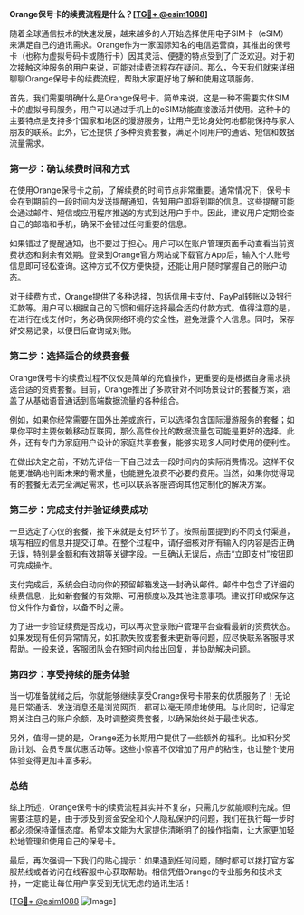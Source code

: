 **Orange保号卡的续费流程是什么？[[TG💪+ @esim1088](https://t.me/s/esim1088)]**

随着全球通信技术的快速发展，越来越多的人开始选择使用电子SIM卡（eSIM）来满足自己的通讯需求。Orange作为一家国际知名的电信运营商，其推出的保号卡（也称为虚拟号码卡或随行卡）因其灵活、便捷的特点受到了广泛欢迎。对于初次接触这种服务的用户来说，可能对续费流程存在疑问。那么，今天我们就来详细聊聊Orange保号卡的续费流程，帮助大家更好地了解和使用这项服务。

首先，我们需要明确什么是Orange保号卡。简单来说，这是一种不需要实体SIM卡的虚拟号码服务，用户可以通过手机上的eSIM功能直接激活并使用。这种卡的主要特点是支持多个国家和地区的漫游服务，让用户无论身处何地都能保持与家人朋友的联系。此外，它还提供了多种资费套餐，满足不同用户的通话、短信和数据流量需求。

### **第一步：确认续费时间和方式**
在使用Orange保号卡之前，了解续费的时间节点非常重要。通常情况下，保号卡会在到期前的一段时间内发送提醒通知，告知用户即将到期的信息。这些提醒可能会通过邮件、短信或应用程序推送的方式到达用户手中。因此，建议用户定期检查自己的邮箱和手机，确保不会错过任何重要的信息。

如果错过了提醒通知，也不要过于担心。用户可以在账户管理页面手动查看当前资费状态和剩余有效期。登录到Orange官方网站或下载官方App后，输入个人账号信息即可轻松查询。这种方式不仅方便快捷，还能让用户随时掌握自己的账户动态。

对于续费方式，Orange提供了多种选择，包括信用卡支付、PayPal转账以及银行汇款等。用户可以根据自己的习惯和偏好选择最合适的付款方式。值得注意的是，在进行在线支付时，务必确保网络环境的安全性，避免泄露个人信息。同时，保存好交易记录，以便日后查询或对账。

### **第二步：选择适合的续费套餐**
Orange保号卡的续费过程不仅仅是简单的充值操作，更重要的是根据自身需求挑选合适的资费套餐。目前，Orange推出了多款针对不同场景设计的套餐方案，涵盖了从基础语音通话到高端数据流量的各种组合。

例如，如果你经常需要在国外出差或旅行，可以选择包含国际漫游服务的套餐；如果你平时主要依赖移动互联网，那么高性价比的数据流量包可能是更好的选择。此外，还有专门为家庭用户设计的家庭共享套餐，能够实现多人同时使用的便利性。

在做出决定之前，不妨先评估一下自己过去一段时间内的实际消费情况。这样不仅能更准确地判断未来的需求量，也能避免浪费不必要的费用。当然，如果你觉得现有的套餐无法完全满足需求，也可以联系客服咨询其他定制化的解决方案。

### **第三步：完成支付并验证续费成功**
一旦选定了心仪的套餐，接下来就是支付环节了。按照前面提到的不同支付渠道，填写相应的信息并提交订单。在整个过程中，请仔细核对所有输入的内容是否正确无误，特别是金额和有效期等关键字段。一旦确认无误后，点击“立即支付”按钮即可完成操作。

支付完成后，系统会自动向你的预留邮箱发送一封确认邮件。邮件中包含了详细的续费信息，比如新套餐的有效期、可用额度以及其他注意事项。建议打印或保存这份文件作为备份，以备不时之需。

为了进一步验证续费是否成功，可以再次登录账户管理平台查看最新的资费状态。如果发现有任何异常情况，如扣款失败或套餐未更新等问题，应尽快联系客服寻求帮助。一般来说，客服团队会在短时间内给出回复，并协助解决问题。

### **第四步：享受持续的服务体验**
当一切准备就绪之后，你就能够继续享受Orange保号卡带来的优质服务了！无论是日常通话、发送消息还是浏览网页，都可以毫无顾虑地使用。与此同时，记得定期关注自己的账户余额，及时调整资费套餐，以确保始终处于最佳状态。

另外，值得一提的是，Orange还为长期用户提供了一些额外的福利。比如积分奖励计划、会员专属优惠活动等。这些小惊喜不仅增加了用户的粘性，也让整个使用体验变得更加丰富多彩。

### **总结**
综上所述，Orange保号卡的续费流程其实并不复杂，只需几步就能顺利完成。但需要注意的是，由于涉及到资金安全和个人隐私保护的问题，我们在执行每一步时都必须保持谨慎态度。希望本文能为大家提供清晰明了的操作指南，让大家更加轻松地管理和使用自己的保号卡。

最后，再次强调一下我们的贴心提示：如果遇到任何问题，随时都可以拨打官方客服热线或者访问在线客服中心获取帮助。相信凭借Orange的专业服务和技术支持，一定能让每位用户享受到无忧无虑的通讯生活！

[[TG💪+ @esim1088](https://t.me/s/esim1088) ![Image](https://i.postimg.cc/4NQfJmqS/Snipaste-2025-05-13-00-14-12.png)]